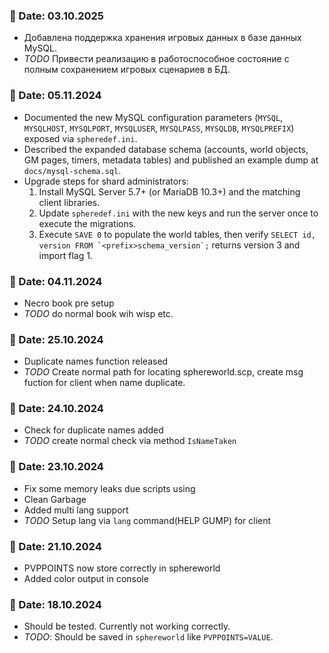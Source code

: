 ### 📅 Date: 03.10.2025
- Добавлена поддержка хранения игровых данных в базе данных MySQL.
- *TODO* Привести реализацию в работоспособное состояние с полным сохранением
  игровых сценариев в БД.

### 📅 Date: 05.11.2024
- Documented the new MySQL configuration parameters (`MYSQL`, `MYSQLHOST`,
  `MYSQLPORT`, `MYSQLUSER`, `MYSQLPASS`, `MYSQLDB`, `MYSQLPREFIX`) exposed via
  `spheredef.ini`.
- Described the expanded database schema (accounts, world objects, GM pages,
  timers, metadata tables) and published an example dump at
  `docs/mysql-schema.sql`.
- Upgrade steps for shard administrators:
  1. Install MySQL Server 5.7+ (or MariaDB 10.3+) and the matching client
     libraries.
  2. Update `spheredef.ini` with the new keys and run the server once to execute
     the migrations.
  3. Execute `SAVE 0` to populate the world tables, then verify
     ``SELECT id, version FROM `<prefix>schema_version`;`` returns version 3 and
     import flag 1.

### 📅 Date: 04.11.2024
- Necro book pre setup
- *TODO* do normal book wih wisp etc.
### 📅 Date: 25.10.2024
- Duplicate names function released 
- *TODO* Create normal path for locating sphereworld.scp, create msg fuction for client when name duplicate.
### 📅 Date: 24.10.2024
- Check for duplicate names added
- *TODO* create normal check via method `IsNameTaken`
### 📅 Date: 23.10.2024
- Fix some memory leaks due scripts using
- Clean Garbage
- Added multi lang support
- *TODO* Setup lang via `lang` command(HELP GUMP) for client
### 📅 Date: 21.10.2024
- PVPPOINTS now store correctly in sphereworld
- Added color output in console

### 📅 Date: 18.10.2024

- Should be tested. Currently not working correctly.  
- *TODO*: Should be saved in `sphereworld` like `PVPPOINTS=VALUE`.  
